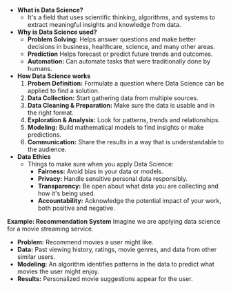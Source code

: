 * **What is Data Science?**
    * It's a field that uses scientific thinking, algorithms, and systems to extract meaningful insights and knowledge from data.
* **Why is Data Science used?**
    * **Problem Solving:**  Helps answer questions and make better decisions in business, healthcare, science, and many other areas.
    * **Prediction** Helps forecast or predict future trends and outcomes.
    * **Automation:** Can automate tasks that were traditionally done by humans.
* **How Data Science works**
    1. **Probem Definition:** Formulate a question where Data Science can be applied to find a solution.
    2. **Data Collection:** Start gathering data from multiple sources.
    3. **Data Cleaning & Preparation:** Make sure the data is usable and in the right format.
    4. **Exploration & Analysis:** Look for patterns, trends and relationships.
    5. **Modeling:** Build mathematical models to find insights or make predictions.
    6. **Communication:** Share the results in a way that is understandable to the audience.
* **Data Ethics**
    * Things to make sure when you apply Data Science:
        * **Fairness:** Avoid bias in your data or models.
        * **Privacy:** Handle sensitive personal data responsibly.
        * **Transparency:** Be open about what data you are collecting and how it's being used.
        * **Accountability:** Acknowledge the potential impact of your work, both positive and negative.

**Example: Recommendation System**
Imagine we are applying data science for a movie streaming service. 
* **Problem:** Recommend movies a user might like.
* **Data:** Past viewing history, ratings, movie genres, and data from other similar users.
* **Modeling:** An algorithm identifies patterns in the data to predict what movies the user might enjoy.
* **Results:** Personalized movie suggestions appear for the user.